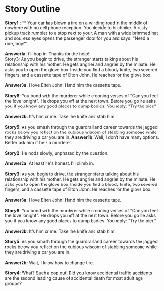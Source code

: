  
# Story Outline

__Story1__ : ** Your car has blown a tire on a winding road in the middle of nowhere with no cell phone reception. You decide to
hitchhike. A rusty pickup truck rumbles to a stop next to your. A man with a wide brimmed hat and soulless eyes opens the
passenger door for you and says: "Need a ride, boy?". <br /> <br />
  __Answer1a__: I'll hop in. Thanks for the help!<br />
Story3: As you begin to drive, the stranger starts talking about his relationship with his mother. He gets angrier and
angrier by the minute. He asks you to open the glove box. Inside you find a bloody knife, two severed fingers, and
a cassette tape of Elton John. He reaches for the glove box.<br /><br />
  __Answer3a__: I love Elton John! Hand him the cassette tape.<br /><br />
__Story6__: You bond with the murderer while crooning verses of "Can you feel the love tonight". He
drops you off at the next town. Before you go he asks you if you know any good places to dump bodies. You reply:
"Try the pier."<br /><br />
  __Answer3b__: It’s him or me. Take the knife and stab him.<br /><br />
__Story5__: As you smash through the guardrail and careen towards the jagged rocks below you reflect
on the dubious wisdom of stabbing someone while they are driving a car you are in.
  __Answer1b__: Well, I don't have many options. Better ask him if he's a murderer.<br /><br />
__Story2__: He nods slowly, unphased by the question.<br /><br />
  __Answer2a__: At least he's honest. I'll climb in.<br /><br />
__Story3__: As you begin to drive, the stranger starts talking about his relationship with his mother. He gets
angrier and angrier by the minute. He asks you to open the glove box. Inside you find a bloody knife, two severed
fingers, and a cassette tape of Elton John. He reaches for the glove box.<br /><br />
  __Answer3a__: I love Elton John! Hand him the cassette tape.<br /><br />
__Story6__: You bond with the murderer while crooning verses of "Can you feel the love tonight". He
drops you off at the next town. Before you go he asks you if you know any good places to dump bodies. You reply:
"Try the pier."<br /><br />
  __Answer3b__: It’s him or me. Take the knife and stab him.<br /><br />
__Story5__: As you smash through the guardrail and careen towards the jagged rocks below you reflect
on the dubious wisdom of stabbing someone while they are driving a car you are in.<br /><br />
  __Answer2b__: Wait, I know how to change tire.<br /><br />
__Story4__: What? Such a cop out! Did you know accidental traffic accidents are the second leading cause of
accidental death for most adult age groups?<br /><br />
